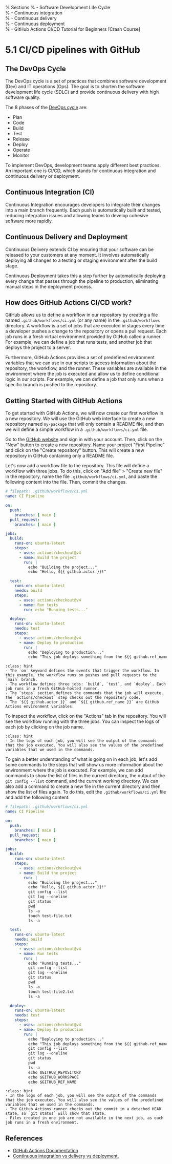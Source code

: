 % Sections
% - Software Development Life Cycle  
% - Continuous integration  
% - Continuous delivery  
% - Continuous deployment  
% - GitHub Actions CI/CD Tutorial for Beginners [Crash Course]  

# 5.1 CI/CD pipelines with GitHub

## The DevOps Cycle

The DevOps cycle is a set of practices that combines software development (Dev) and IT operations (Ops). The goal is to shorten the software development life cycle (SDLC) and provide continuous delivery with high software quality.

The 8 phases of the [DevOps cycle](https://marvel-b1-cdn.bc0a.com/f00000000236551/dt-cdn.net/wp-content/uploads/2021/07/13429_ILL_DevOpsLoop.png) are:
- Plan
- Code
- Build
- Test
- Release
- Deploy
- Operate
- Monitor

To implement DevOps, development teams apply different best practices. An important one is CI/CD, which stands for continuous integration and continuous delivery or deployment.

## Continuous Integration (CI)

Continuous Integration encourages developers to integrate their changes into a main branch frequently. Each push is automatically built and tested, reducing integration issues and allowing teams to develop cohesive software more rapidly.

## Continuous Delivery and Deployment

Continuous Delivery extends CI by ensuring that your software can be released to your customers at any moment. It involves automatically deploying all changes to a testing or staging environment after the build stage.

Continuous Deployment takes this a step further by automatically deploying every change that passes through the pipeline to production, eliminating manual steps in the deployment process.

## How does GitHub Actions CI/CD work?

GitHub allows us to define a workflow in our repository by creating a file named `.github/workflows/ci.yml` (or any name) in the `.github/workflows` directory. A workflow is a set of jobs that are executed in stages every time a developer pushes a change to the repository or opens a pull request. Each job runs in a fresh virtual environment provided by GitHub called a runner. For example, we can define a job that runs tests, and another job that deploys the project to a server.

Furthermore, GitHub Actions provides a set of predefined environment variables that we can use in our scripts to access information about the repository, the workflow, and the runner. These variables are available in the environment where the job is executed and allow us to define conditional logic in our scripts. For example, we can define a job that only runs when a specific branch is pushed to the repository.

## Getting Started with GitHub Actions

To get started with GitHub Actions, we will now create our first workflow in a new repository. We will use the GitHub web interface to create a new repository named `my-package` that will only contain a README file, and then we will define a simple workflow in a `.github/workflows/ci.yml` file.

Go to the [GitHub website](https://github.com/) and sign in with your account. Then, click on the "New" button to create a new repository. Name your project "First Pipeline" and click on the "Create repository" button. This will create a new repository in GitHub containing only a README file.

Let's now add a workflow file to the repository. This file will define a workflow with three jobs. To do this, click on "Add file" > "Create new file" in the repository, name the file `.github/workflows/ci.yml`, and paste the following content into the file. Then, commit the changes.

```yaml
# filepath: .github/workflows/ci.yml
name: CI Pipeline

on:
  push:
    branches: [ main ]
  pull_request:
    branches: [ main ]

jobs:
  build:
    runs-on: ubuntu-latest
    steps:
      - uses: actions/checkout@v4
      - name: Build the project
        run: |
          echo "Building the project..."
          echo "Hello, ${{ github.actor }}!"

  test:
    runs-on: ubuntu-latest
    needs: build
    steps:
      - uses: actions/checkout@v4
      - name: Run tests
        run: echo "Running tests..."

  deploy:
    runs-on: ubuntu-latest
    needs: test
    steps:
      - uses: actions/checkout@v4
      - name: Deploy to production
        run: |
          echo "Deploying to production..."
          echo "This job deploys something from the ${{ github.ref_name }} branch."
```

```{admonition} What to notice
:class: hint
- The `on` keyword defines the events that trigger the workflow. In this example, the workflow runs on pushes and pull requests to the `main` branch.
- The workflow defines three jobs: `build`, `test`, and `deploy`. Each job runs in a fresh GitHub-hosted runner.
- The `steps` section defines the commands that the job will execute. The `actions/checkout` step checks out the repository code.
- The `${{ github.actor }}` and `${{ github.ref_name }}` are GitHub Actions environment variables.
```

To inspect the workflow, click on the "Actions" tab in the repository. You will see the workflow running with the three jobs. You can inspect the logs of each job by clicking on the job name.

```{admonition} What to notice
:class: hint
- In the logs of each job, you will see the output of the commands that the job executed. You will also see the values of the predefined variables that we used in the commands.
```

To gain a better understanding of what is going on in each job, let's add some commands to the steps that will show us more information about the environment where the job is executed. For example, we can add commands to show the list of files in the current directory, the output of the `git config --list` command, and the current working directory. We can also add a command to create a new file in the current directory and then show the list of files again. To do this, edit the `.github/workflows/ci.yml` file and add the following content:

```yaml
# filepath: .github/workflows/ci.yml
name: CI Pipeline

on:
  push:
    branches: [ main ]
  pull_request:
    branches: [ main ]

jobs:
  build:
    runs-on: ubuntu-latest
    steps:
      - uses: actions/checkout@v4
      - name: Build the project
        run: |
          echo "Building the project..."
          echo "Hello, ${{ github.actor }}!"
          git config --list
          git log --oneline
          git status
          pwd
          ls -a
          touch test-file.txt
          ls -a

  test:
    runs-on: ubuntu-latest
    needs: build
    steps:
      - uses: actions/checkout@v4
      - name: Run tests
        run: |
          echo "Running tests..."
          git config --list
          git log --oneline
          git status
          pwd
          ls -a
          touch test-file2.txt
          ls -a

  deploy:
    runs-on: ubuntu-latest
    needs: test
    steps:
      - uses: actions/checkout@v4
      - name: Deploy to production
        run: |
          echo "Deploying to production..."
          echo "This job deploys something from the ${{ github.ref_name }} branch."
          git config --list
          git log --oneline
          git status
          pwd
          ls -a
          echo $GITHUB_REPOSITORY
          echo $GITHUB_WORKSPACE
          echo $GITHUB_REF_NAME
```

```{admonition} What to notice
:class: hint
- In the logs of each job, you will see the output of the commands that the job executed. You will also see the values of the predefined variables that we used in the commands.
- The GitHub Actions runner checks out the commit in a detached HEAD state, so `git status` will show that state.
- Files created in one job are not available in the next job, as each job runs in a fresh environment.
```

## References

- [GitHub Actions Documentation](https://docs.github.com/en/actions)
- [Continuous integration vs delivery vs deployment.](https://www.atlassian.com/continuous-delivery/principles/continuous-integration-vs-delivery-vs-deployment)